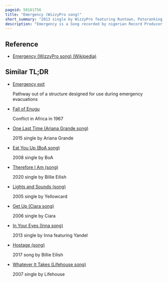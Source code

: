 ```yaml
---
pageid: 50161756
title: "Emergency (WizzyPro song)"
short_summary: "2013 single by WizzyPro featuring Runtown, Patoranking, and Skales"
description: "Emergency is a Song recorded by nigerian Record Producer Wizzypro for his Debut Studio Album Lord of the Sounds. It was released on 2 November 2013 and features vocal Appearances from nigerian Musicians patoranking, Runtown and Skales. While each Artist solely wrote their own respective Verse, Wizzypro served as the Track's Executive Producer."
---
```


## Reference

- [Emergency (WizzyPro song) (Wikipedia)](https://en.wikipedia.org/?curid=50161756)

## Similar TL;DR

- [Emergency exit](/tldr/en/emergency-exit)

  Pathway out of a structure designed for use during emergency evacuations

- [Fall of Enugu](/tldr/en/fall-of-enugu)

  Conflict in Africa in 1967

- [One Last Time (Ariana Grande song)](/tldr/en/one-last-time-ariana-grande-song)

  2015 single by Ariana Grande

- [Eat You Up (BoA song)](/tldr/en/eat-you-up-boa-song)

  2008 single by BoA

- [Therefore I Am (song)](/tldr/en/therefore-i-am-song)

  2020 single by Billie Eilish

- [Lights and Sounds (song)](/tldr/en/lights-and-sounds-song)

  2005 single by Yellowcard

- [Get Up (Ciara song)](/tldr/en/get-up-ciara-song)

  2006 single by Ciara

- [In Your Eyes (Inna song)](/tldr/en/in-your-eyes-inna-song)

  2013 single by Inna featuring Yandel

- [Hostage (song)](/tldr/en/hostage-song)

  2017 song by Billie Eilish

- [Whatever It Takes (Lifehouse song)](/tldr/en/whatever-it-takes-lifehouse-song)

  2007 single by Lifehouse
